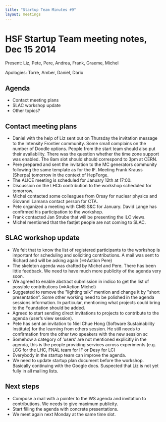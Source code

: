 ```yaml
---
title: "Startup Team Minutes #9"
layout: meetings
---
```


# HSF Startup Team meeting notes, Dec 15 2014

Present:  Liz, Pete, Pere, Andrea, Frank, Graeme, Michel

Apologies: Torre, Amber, Daniel, Dario

## Agenda

  - Contact meeting plans
  - SLAC workshop update
  - Other topics?

## Contact meeting plans

  - Daniel with the help of Liz sent out on Thursday the invitation message to the Intensity Frontier community. Some small complains on the number of Doodle options. People from the start team should also put their availability. There was the question whether the time zone support was enabled. The 8am slot should should correspond to 3pm at CERN.
  - Pere prepared and sent the invitation to the MC generators community following the same template as for the IF. Meeting Frank Krauss (Sherpa) tomorrow in the context of  HepForge.
  - The ALICE meeting is scheduled for January 12th at 17:00.  
  - Discussion on the LHCb contribution to the workshop scheduled for tomorrow.  
  - Michel contacted some colleagues from Orsay for nuclear physics and  Giovanni Lamana contact person for CTA.
  - Pete organized a meeting with  CMS S&C for January.  David Lange has confirmed his participation to the workshop.
  - Frank contacted Jan Strube that will be presenting the ILC views.
  - Michel mentioned that the fastjet people are not coming to SLAC.


## SLAC workshop update

  - We felt that to know the list of registered participants to the workshop is important for scheduling and soliciting contributions. A mail was sent to Richard and will be asking again (==>Action Pere)
  - The skeleton agenda was drafted by Michel and Pere. There has been little feedback. We need to have much more publicity of the agenda very soon.
  - We agreed to enable abstract submission in indico to get the list of possible contributions (==>Action Michel)
  - Suggested to remove the "lighting talk" mention and change it by "short presentation”. Some other working need to be polished in the agenda sessions information. In particular, mentioning what projects could bring to the Foundation should be added.
  - Agreed to start sending direct invitations to projects to contribute to the agenda (user’s view session).
  - Pete has sent an invitation to Niel Chue Hong (Software Sustainability Institute) for the learning from others session.  He still needs to confirmation from the other two speakers with  the new session sc
  - Somehow a category of ‘users’ are not mentioned explicitly in the agenda, this is the people providing services across experiments (e.g.  LCG for the LHC, FNAL team for IF or Desy for  LC)
  - Everybody in the startup team can improve the agenda.
  - We need to update startup plan document before the workshop. Basically continuing with the Google docs.  Suspected that Liz is not yet fully in all mailing lists.


## Next steps

 - Compose a mail with a pointer to the WS agenda and invitation to contributions. We needs to give maximum publicity.
 - Start filling the agenda with concrete presentations.
 - We meet again next Monday at the same time slot.
